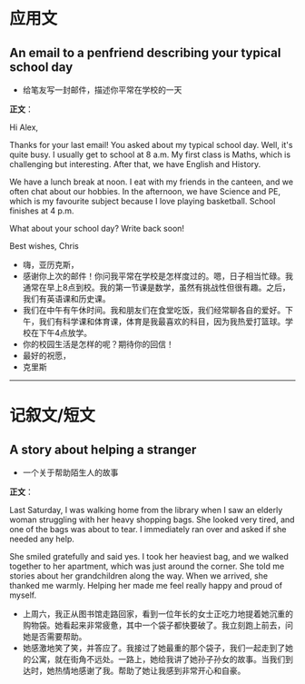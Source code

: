 # 应用文

## An email to a penfriend describing your typical school day
- 给笔友写一封邮件，描述你平常在学校的一天

**正文**：

Hi Alex,

Thanks for your last email! You asked about my typical school day. Well, it's quite busy. I usually get to school at 8 a.m. My first class is Maths, which is challenging but interesting. After that, we have English and History.

We have a lunch break at noon. I eat with my friends in the canteen, and we often chat about our hobbies. In the afternoon, we have Science and PE, which is my favourite subject because I love playing basketball. School finishes at 4 p.m.

What about your school day? Write back soon!

Best wishes,
Chris

- 嗨，亚历克斯，
- 感谢你上次的邮件！你问我平常在学校是怎样度过的。嗯，日子相当忙碌。我通常在早上8点到校。我的第一节课是数学，虽然有挑战性但很有趣。之后，我们有英语课和历史课。
- 我们在中午有午休时间。我和朋友们在食堂吃饭，我们经常聊各自的爱好。下午，我们有科学课和体育课，体育是我最喜欢的科目，因为我热爱打篮球。学校在下午4点放学。
- 你的校园生活是怎样的呢？期待你的回信！
- 最好的祝愿，
- 克里斯

---

# 记叙文/短文

## A story about helping a stranger
- 一个关于帮助陌生人的故事

**正文**：

Last Saturday, I was walking home from the library when I saw an elderly woman struggling with her heavy shopping bags. She looked very tired, and one of the bags was about to tear. I immediately ran over and asked if she needed any help.

She smiled gratefully and said yes. I took her heaviest bag, and we walked together to her apartment, which was just around the corner. She told me stories about her grandchildren along the way. When we arrived, she thanked me warmly. Helping her made me feel really happy and proud of myself.

- 上周六，我正从图书馆走路回家，看到一位年长的女士正吃力地提着她沉重的购物袋。她看起来非常疲惫，其中一个袋子都快要破了。我立刻跑上前去，问她是否需要帮助。
- 她感激地笑了笑，并答应了。我接过了她最重的那个袋子，我们一起走到了她的公寓，就在街角不远处。一路上，她给我讲了她孙子孙女的故事。当我们到达时，她热情地感谢了我。帮助了她让我感到非常开心和自豪。
